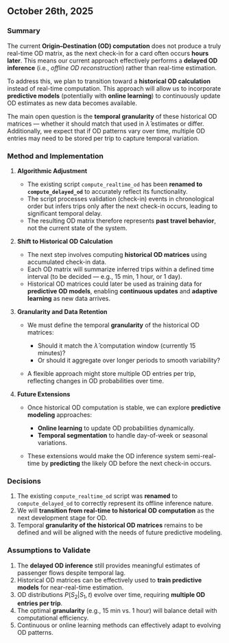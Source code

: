 ## October 26th, 2025

### Summary

The current **Origin–Destination (OD) computation** does not produce a truly real-time OD matrix, as the next check-in for a card often occurs **hours later**. This means our current approach effectively performs a **delayed OD inference** (i.e., *offline OD reconstruction*) rather than real-time estimation.

To address this, we plan to transition toward a **historical OD calculation** instead of real-time computation. This approach will allow us to incorporate **predictive models** (potentially with **online learning**) to continuously update OD estimates as new data becomes available.

The main open question is the **temporal granularity** of these historical OD matrices — whether it should match that used in $\hat{\lambda}$ estimates or differ. Additionally, we expect that if OD patterns vary over time, multiple OD entries may need to be stored per trip to capture temporal variation.

### Method and Implementation

1. **Algorithmic Adjustment**

   * The existing script `compute_realtime_od` has been **renamed to `compute_delayed_od`** to accurately reflect its functionality.
   * The script processes validation (check-in) events in chronological order but infers trips only after the next check-in occurs, leading to significant temporal delay.
   * The resulting OD matrix therefore represents **past travel behavior**, not the current state of the system.

2. **Shift to Historical OD Calculation**

   * The next step involves computing **historical OD matrices** using accumulated check-in data.
   * Each OD matrix will summarize inferred trips within a defined time interval (to be decided — e.g., 15 min, 1 hour, or 1 day).
   * Historical OD matrices could later be used as training data for **predictive OD models**, enabling **continuous updates** and **adaptive learning** as new data arrives.

3. **Granularity and Data Retention**

   * We must define the temporal **granularity** of the historical OD matrices:

     * Should it match the $\hat{\lambda}$ computation window (currently 15 minutes)?
     * Or should it aggregate over longer periods to smooth variability?
   * A flexible approach might store multiple OD entries per trip, reflecting changes in OD probabilities over time.

4. **Future Extensions**

   * Once historical OD computation is stable, we can explore **predictive modeling** approaches:

     * **Online learning** to update OD probabilities dynamically.
     * **Temporal segmentation** to handle day-of-week or seasonal variations.
   * These extensions would make the OD inference system semi-real-time by **predicting** the likely OD before the next check-in occurs.

### Decisions

1. The existing `compute_realtime_od` script was **renamed** to `compute_delayed_od` to correctly represent its offline inference nature.
2. We will **transition from real-time to historical OD computation** as the next development stage for OD.
3. Temporal **granularity of the historical OD matrices** remains to be defined and will be aligned with the needs of future predictive modeling.

### Assumptions to Validate

1. The **delayed OD inference** still provides meaningful estimates of passenger flows despite temporal lag.
2. Historical OD matrices can be effectively used to **train predictive models** for near-real-time estimation.
3. OD distributions $P(S_2 | S_1, t)$ evolve over time, requiring **multiple OD entries per trip**.
4. The optimal **granularity** (e.g., 15 min vs. 1 hour) will balance detail with computational efficiency.
5. Continuous or online learning methods can effectively adapt to evolving OD patterns.
